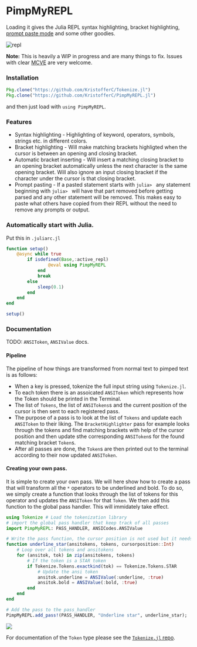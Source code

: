 # PimpMyREPL

Loading it gives the Julia REPL syntax highlighting, bracket highlighting, [prompt paste mode](https://github.com/JuliaLang/julia/pull/17599) and some other goodies.

![repl](https://media.giphy.com/media/l0HlyCECiFySyUdBS/giphy.gif)

**Note:** This is heavily a WIP in progress and are many things to fix. Issues with clear [MCVE](http://stackoverflow.com/help/mcve) are very welcome.

### Installation

```jl
Pkg.clone("https://github.com/KristofferC/Tokenize.jl")
Pkg.clone("https://github.com/KristofferC/PimpMyREPL.jl")
```

and then just load with `using PimpMyREPL`.

### Features

* Syntax highlighting - Highlighting of keyword, operators, symbols, strings etc. in different colors.
* Bracket highlighting - Will make matching brackets highligted when the cursor is between an opening and closing bracket.
* Automatic bracket inserting - Will insert a matching closing bracket to an opening bracket automatically unless the next character is the same opening bracket. Will also ignore an input closing bracket if the character under the cursor is that closing bracket.
* Prompt pasting - If a pasted statement starts with `julia> ` any statement beginning with `julia> ` will have that part removed before getting parsed and any other statement will be removed. This makes easy to paste what others have copied from their REPL without the need to remove any prompts or output.

### Automatically start with Julia.

Put this in `.juliarc.jl`

```jl
function setup()
    @async while true
        if isdefined(Base,:active_repl)
                @eval using PimpMyREPL
            end
            break
        else
            sleep(0.1)
        end
    end
end

setup()
```



### Documentation

TODO: `ANSIToken`, `ANSIValue` docs.

#### Pipeline

The pipeline of how things are transformed from normal text to pimped text is as follows:

* When a key is pressed, tokenize the full input string using `Tokenize.jl`.
* To each token there is an assoicated `ANSIToken` which represents how the Token should be
printed in the Terminal.
* The list of `Tokens`, the list of `ANSITokens`s and the current position of the cursor is then sent to each registered pass.
* The purpose of a pass is to look at the list of `Tokens` and update each `ANSIToken` to their liking. The `BracketHighlighter` pass for example looks through the tokens and find matching brackets with help of the cursor position and then update sthe corresponding `ANSIToken`s for the found matching bracket `Token`s.
* After all passes are done, the `Token`s are then printed out to the terminal according to their now updated `ANSIToken`.

#### Creating your own pass.

It is simple to create your own pass. We will here show how to create a pass that will transform all the `*` operators to be underlined and bold. To do so, we simply create a function that looks through the list of tokens for this operator and updates the `ANSIToken` for that `Token`. We then add this function to the global pass handler. This will immidately take effect.

```jl
using Tokenize # Load the tokenization library
# import the global pass handler that keep track of all passes
import PimpMyREPL: PASS_HANDLER, ANSICodes.ANSIValue

# Write the pass function, the cursor position is not used but it needs to be given an argument
function underline_star(ansitokens, tokens, cursorposition::Int)
    # Loop over all tokens and ansitokens
    for (ansitok, tok) in zip(ansitokens, tokens)
        # If the token is a STAR token
        if Tokenize.Tokens.exactkind(tok) == Tokenize.Tokens.STAR
            # Update the ansi token
            ansitok.underline = ANSIValue(:underline, :true)
            ansitok.bold = ANSIValue(:bold, :true)
        end
    end
end

# Add the pass to the pass_handler
PimpMyREPL.add_pass!(PASS_HANDLER, "Underline star", underline_star);
```

![](https://media.giphy.com/media/l0HlTd7DfONd0N9jG/giphy.gif)

For documentation of the `Token` type please see the [`Tokenize.jl` repo](https://github.com/KristofferC/Tokenize.jl).
